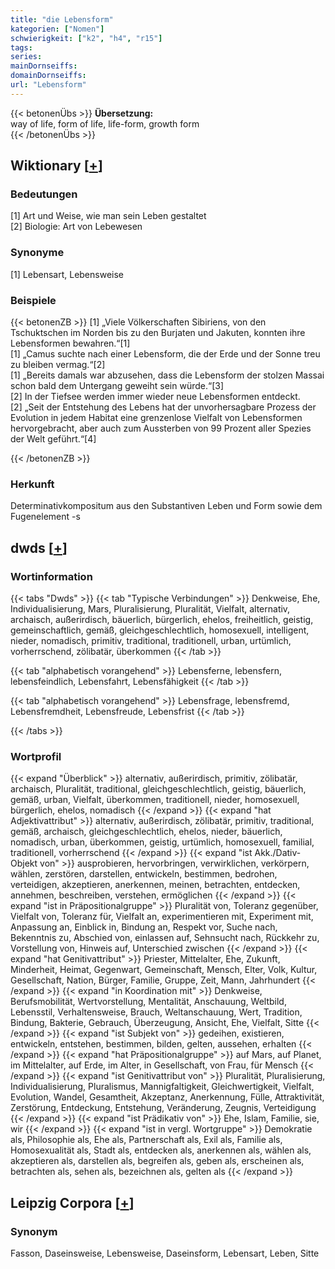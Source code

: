 ```yaml
---
title: "die Lebensform"
kategorien: ["Nomen"]
schwierigkeit: ["k2", "h4", "r15"]
tags:
series:
mainDornseiffs:
domainDornseiffs:
url: "Lebensform"
---
```


{{< betonenÜbs >}}
**Übersetzung:**  
way of life, form of life, life-form, growth form  
{{< /betonenÜbs >}}

## Wiktionary [[+](https://de.wiktionary.org/wiki/Lebensform)]

### Bedeutungen
[1] Art und Weise, wie man sein Leben gestaltet  
[2] Biologie: Art von Lebewesen  

### Synonyme
[1] Lebensart, Lebensweise  

### Beispiele
{{< betonenZB >}}
[1] „Viele Völkerschaften Sibiriens, von den Tschuktschen im Norden bis zu den Burjaten und Jakuten, konnten ihre Lebensformen bewahren.“[1]  
[1] „Camus suchte nach einer Lebensform, die der Erde und der Sonne treu zu bleiben vermag.“[2]  
[1] „Bereits damals war abzusehen, dass die Lebensform der stolzen Massai schon bald dem Untergang geweiht sein würde.“[3]  
[2] In der Tiefsee werden immer wieder neue Lebensformen entdeckt.  
[2] „Seit der Entstehung des Lebens hat der unvorhersagbare Prozess der Evolution in jedem Habitat eine grenzenlose Vielfalt von Lebensformen hervorgebracht, aber auch zum Aussterben von 99 Prozent aller Spezies der Welt geführt.“[4]  

{{< /betonenZB >}}
### Herkunft
Determinativkompositum aus den Substantiven Leben und Form sowie dem Fugenelement -s  



## dwds [[+](https://www.dwds.de/wb/Lebensform)]

### Wortinformation
{{< tabs "Dwds" >}}
{{< tab "Typische Verbindungen" >}}
Denkweise, Ehe, Individualisierung, Mars, Pluralisierung, Pluralität, Vielfalt, alternativ, archaisch, außerirdisch, bäuerlich, bürgerlich, ehelos, freiheitlich, geistig, gemeinschaftlich, gemäß, gleichgeschlechtlich, homosexuell, intelligent, nieder, nomadisch, primitiv, traditional, traditionell, urban, urtümlich, vorherrschend, zölibatär, überkommen
{{< /tab >}}

{{< tab "alphabetisch vorangehend" >}}
Lebensferne, lebensfern, lebensfeindlich, Lebensfahrt, Lebensfähigkeit
{{< /tab >}}

{{< tab "alphabetisch vorangehend" >}}
Lebensfrage, lebensfremd, Lebensfremdheit, Lebensfreude, Lebensfrist
{{< /tab >}}

{{< /tabs >}}

### Wortprofil
{{< expand "Überblick" >}} alternativ, außerirdisch, primitiv, zölibatär, archaisch, Pluralität, traditional, gleichgeschlechtlich, geistig, bäuerlich, gemäß, urban, Vielfalt, überkommen, traditionell, nieder, homosexuell, bürgerlich, ehelos, nomadisch {{< /expand >}}
{{< expand "hat Adjektivattribut" >}} alternativ, außerirdisch, zölibatär, primitiv, traditional, gemäß, archaisch, gleichgeschlechtlich, ehelos, nieder, bäuerlich, nomadisch, urban, überkommen, geistig, urtümlich, homosexuell, familial, traditionell, vorherrschend {{< /expand >}}
{{< expand "ist Akk./Dativ-Objekt von" >}} ausprobieren, hervorbringen, verwirklichen, verkörpern, wählen, zerstören, darstellen, entwickeln, bestimmen, bedrohen, verteidigen, akzeptieren, anerkennen, meinen, betrachten, entdecken, annehmen, beschreiben, verstehen, ermöglichen {{< /expand >}}
{{< expand "ist in Präpositionalgruppe" >}} Pluralität von, Toleranz gegenüber, Vielfalt von, Toleranz für, Vielfalt an, experimentieren mit, Experiment mit, Anpassung an, Einblick in, Bindung an, Respekt vor, Suche nach, Bekenntnis zu, Abschied von, einlassen auf, Sehnsucht nach, Rückkehr zu, Vorstellung von, Hinweis auf, Unterschied zwischen {{< /expand >}}
{{< expand "hat Genitivattribut" >}} Priester, Mittelalter, Ehe, Zukunft, Minderheit, Heimat, Gegenwart, Gemeinschaft, Mensch, Elter, Volk, Kultur, Gesellschaft, Nation, Bürger, Familie, Gruppe, Zeit, Mann, Jahrhundert {{< /expand >}}
{{< expand "in Koordination mit" >}} Denkweise, Berufsmobilität, Wertvorstellung, Mentalität, Anschauung, Weltbild, Lebensstil, Verhaltensweise, Brauch, Weltanschauung, Wert, Tradition, Bindung, Bakterie, Gebrauch, Überzeugung, Ansicht, Ehe, Vielfalt, Sitte {{< /expand >}}
{{< expand "ist Subjekt von" >}} gedeihen, existieren, entwickeln, entstehen, bestimmen, bilden, gelten, aussehen, erhalten {{< /expand >}}
{{< expand "hat Präpositionalgruppe" >}} auf Mars, auf Planet, im Mittelalter, auf Erde, im Alter, in Gesellschaft, von Frau, für Mensch {{< /expand >}}
{{< expand "ist Genitivattribut von" >}} Pluralität, Pluralisierung, Individualisierung, Pluralismus, Mannigfaltigkeit, Gleichwertigkeit, Vielfalt, Evolution, Wandel, Gesamtheit, Akzeptanz, Anerkennung, Fülle, Attraktivität, Zerstörung, Entdeckung, Entstehung, Veränderung, Zeugnis, Verteidigung {{< /expand >}}
{{< expand "ist Prädikativ von" >}} Ehe, Islam, Familie, sie, wir {{< /expand >}}
{{< expand "ist in vergl. Wortgruppe" >}} Demokratie als, Philosophie als, Ehe als, Partnerschaft als, Exil als, Familie als, Homosexualität als, Stadt als, entdecken als, anerkennen als, wählen als, akzeptieren als, darstellen als, begreifen als, geben als, erscheinen als, betrachten als, sehen als, bezeichnen als, gelten als {{< /expand >}}

## Leipzig Corpora [[+](https://corpora.uni-leipzig.de/en/res?word=Lebensform&corpusId=deu_newscrawl-public_2018)]


### Synonym
Fasson, Daseinsweise, Lebensweise, Daseinsform, Lebensart, Leben, Sitte

